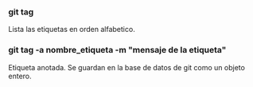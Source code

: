 ### git tag
Lista las etiquetas en orden alfabetico.

### git tag -a nombre_etiqueta -m "mensaje de la etiqueta"

Etiqueta anotada. Se guardan en la base de datos de git como un objeto entero.